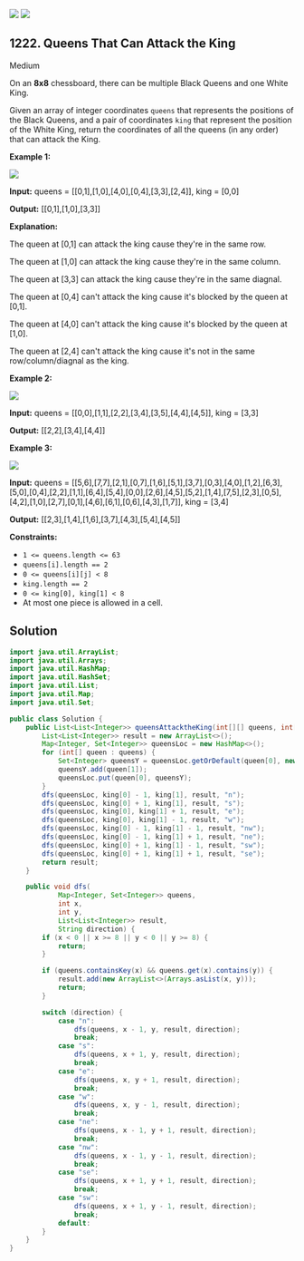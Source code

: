 [![](https://img.shields.io/github/stars/javadev/LeetCode-in-Java?label=Stars&style=flat-square)](https://github.com/javadev/LeetCode-in-Java)
[![](https://img.shields.io/github/forks/javadev/LeetCode-in-Java?label=Fork%20me%20on%20GitHub%20&style=flat-square)](https://github.com/javadev/LeetCode-in-Java/fork)

## 1222\. Queens That Can Attack the King

Medium

On an **8x8** chessboard, there can be multiple Black Queens and one White King.

Given an array of integer coordinates `queens` that represents the positions of the Black Queens, and a pair of coordinates `king` that represent the position of the White King, return the coordinates of all the queens (in any order) that can attack the King.

**Example 1:**

![](https://assets.leetcode.com/uploads/2019/10/01/untitled-diagram.jpg)

**Input:** queens = \[\[0,1],[1,0],[4,0],[0,4],[3,3],[2,4]], king = [0,0]

**Output:** [[0,1],[1,0],[3,3]]

**Explanation:** 

The queen at [0,1] can attack the king cause they're in the same row. 

The queen at [1,0] can attack the king cause they're in the same column. 

The queen at [3,3] can attack the king cause they're in the same diagnal. 

The queen at [0,4] can't attack the king cause it's blocked by the queen at [0,1].

The queen at [4,0] can't attack the king cause it's blocked by the queen at [1,0]. 

The queen at [2,4] can't attack the king cause it's not in the same row/column/diagnal as the king.

**Example 2:**

**![](https://assets.leetcode.com/uploads/2019/10/01/untitled-diagram-1.jpg)**

**Input:** queens = \[\[0,0],[1,1],[2,2],[3,4],[3,5],[4,4],[4,5]], king = [3,3]

**Output:** [[2,2],[3,4],[4,4]]

**Example 3:**

**![](https://assets.leetcode.com/uploads/2019/10/01/untitled-diagram-2.jpg)**

**Input:** queens = \[\[5,6],[7,7],[2,1],[0,7],[1,6],[5,1],[3,7],[0,3],[4,0],[1,2],[6,3],[5,0],[0,4],[2,2],[1,1],[6,4],[5,4],[0,0],[2,6],[4,5],[5,2],[1,4],[7,5],[2,3],[0,5],[4,2],[1,0],[2,7],[0,1],[4,6],[6,1],[0,6],[4,3],[1,7]], king = [3,4]

**Output:** [[2,3],[1,4],[1,6],[3,7],[4,3],[5,4],[4,5]]

**Constraints:**

*   `1 <= queens.length <= 63`
*   `queens[i].length == 2`
*   `0 <= queens[i][j] < 8`
*   `king.length == 2`
*   `0 <= king[0], king[1] < 8`
*   At most one piece is allowed in a cell.

## Solution

```java
import java.util.ArrayList;
import java.util.Arrays;
import java.util.HashMap;
import java.util.HashSet;
import java.util.List;
import java.util.Map;
import java.util.Set;

public class Solution {
    public List<List<Integer>> queensAttacktheKing(int[][] queens, int[] king) {
        List<List<Integer>> result = new ArrayList<>();
        Map<Integer, Set<Integer>> queensLoc = new HashMap<>();
        for (int[] queen : queens) {
            Set<Integer> queensY = queensLoc.getOrDefault(queen[0], new HashSet<>());
            queensY.add(queen[1]);
            queensLoc.put(queen[0], queensY);
        }
        dfs(queensLoc, king[0] - 1, king[1], result, "n");
        dfs(queensLoc, king[0] + 1, king[1], result, "s");
        dfs(queensLoc, king[0], king[1] + 1, result, "e");
        dfs(queensLoc, king[0], king[1] - 1, result, "w");
        dfs(queensLoc, king[0] - 1, king[1] - 1, result, "nw");
        dfs(queensLoc, king[0] - 1, king[1] + 1, result, "ne");
        dfs(queensLoc, king[0] + 1, king[1] - 1, result, "sw");
        dfs(queensLoc, king[0] + 1, king[1] + 1, result, "se");
        return result;
    }

    public void dfs(
            Map<Integer, Set<Integer>> queens,
            int x,
            int y,
            List<List<Integer>> result,
            String direction) {
        if (x < 0 || x >= 8 || y < 0 || y >= 8) {
            return;
        }

        if (queens.containsKey(x) && queens.get(x).contains(y)) {
            result.add(new ArrayList<>(Arrays.asList(x, y)));
            return;
        }

        switch (direction) {
            case "n":
                dfs(queens, x - 1, y, result, direction);
                break;
            case "s":
                dfs(queens, x + 1, y, result, direction);
                break;
            case "e":
                dfs(queens, x, y + 1, result, direction);
                break;
            case "w":
                dfs(queens, x, y - 1, result, direction);
                break;
            case "ne":
                dfs(queens, x - 1, y + 1, result, direction);
                break;
            case "nw":
                dfs(queens, x - 1, y - 1, result, direction);
                break;
            case "se":
                dfs(queens, x + 1, y + 1, result, direction);
                break;
            case "sw":
                dfs(queens, x + 1, y - 1, result, direction);
                break;
            default:
        }
    }
}
```